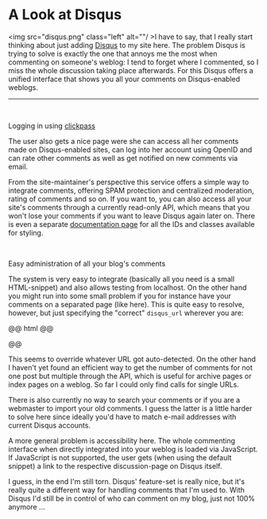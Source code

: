 # A Look at Disqus

<img src="disqus.png" class="left" alt=""/ >I have to say, that I really start thinking about just adding [Disqus](http://disqus.com) to my site here. The problem Disqus is trying to solve is exactly the one that annoys me the most when commenting on someone's weblog: I tend to forget where I commented, so I miss the whole discussion taking place afterwards. For this Disqus offers a unified interface that shows you all your comments on Disqus-enabled weblogs. 

-------------------------------


<div class="figure"><img src="http://img.skitch.com/20080701-tr25emt2yrjmwfsbdnapyjuw3a.png" alt="" /><p class="caption">Logging in using <a href="http://clickpass.com">clickpass</a></p></div>

The user also gets a nice page were she can access all her comments made on Disqus-enabled sites, can log into her account using OpenID and can rate other comments as well as get notified on new comments via email.

From the site-maintainer's perspective this service offers a simple way to integrate comments, offering SPAM protection and centralized moderation, rating of comments and so on. If you want to, you can also access all your site's comments through a currently read-only API, which means that you won't lose your comments if you want to leave Disqus again later on. There is even a separate [documentation page](http://disqus.com/custom-css/) for all the IDs and classes available for styling.

<div class="figure"><img style="width:500px" src="http://img.skitch.com/20080701-ng66qrmiim3hp3sgeccckfe5tm.png" alt="" /><p class="caption">Easy administration of all your blog's comments</p></div>

The system is very easy to integrate (basically all you need is a small HTML-snippet) and also allows testing from localhost. On the other hand you might run into some small problem if you for instance have your comments on a separated page (like here). This is quite easy to resolve, however, but just specifying the "correct" `disqus_url` wherever you are:

@@ html @@
<script type="text/javascript" charset="utf-8">
    var disqus_url = "http://domain.com/weblog/2008/06/30/post";
</script>
@@

This seems to override whatever URL got auto-detected. On the other hand I haven't yet found an efficient way to get the number of comments for not one post but multiple through the API, which is useful for archive pages or index pages on a weblog. So far I could only find calls for single URLs.

There is also currently no way to search your comments or if you are a webmaster to import your old comments. I guess the latter is a little harder to solve here since ideally you'd have to match e-mail addresses with current Disqus accounts.

A more general problem is accessibility here. The whole commenting interface when directly integrated into your weblog is loaded via JavaScript. If JavaScript is not supported, the user gets (when using the default snippet) a link to the respective discussion-page on Disqus itself.

I guess, in the end I'm still torn. Disqus' feature-set is really nice, but it's really quite a different way for handling comments that I'm used to. With Disqus I'd still be in control of who can comment on my blog, just not 100% anymore ... 
